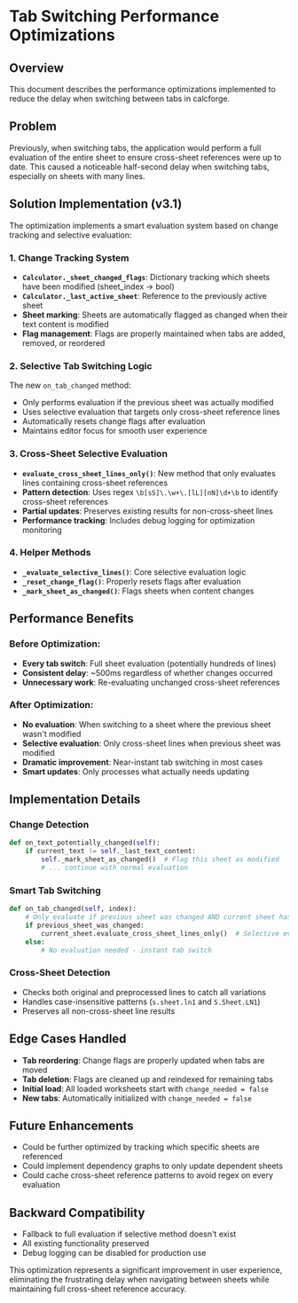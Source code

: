 # Tab Switching Performance Optimizations

## Overview
This document describes the performance optimizations implemented to reduce the delay when switching between tabs in calcforge.

## Problem
Previously, when switching tabs, the application would perform a full evaluation of the entire sheet to ensure cross-sheet references were up to date. This caused a noticeable half-second delay when switching tabs, especially on sheets with many lines.

## Solution Implementation (v3.1)

The optimization implements a smart evaluation system based on change tracking and selective evaluation:

### 1. Change Tracking System
- **`Calculator._sheet_changed_flags`**: Dictionary tracking which sheets have been modified (sheet_index -> bool)
- **`Calculator._last_active_sheet`**: Reference to the previously active sheet
- **Sheet marking**: Sheets are automatically flagged as changed when their text content is modified
- **Flag management**: Flags are properly maintained when tabs are added, removed, or reordered

### 2. Selective Tab Switching Logic
The new `on_tab_changed` method:
- Only performs evaluation if the previous sheet was actually modified
- Uses selective evaluation that targets only cross-sheet reference lines
- Automatically resets change flags after evaluation
- Maintains editor focus for smooth user experience

### 3. Cross-Sheet Selective Evaluation
- **`evaluate_cross_sheet_lines_only()`**: New method that only evaluates lines containing cross-sheet references
- **Pattern detection**: Uses regex `\b[sS]\.\w+\.[lL][nN]\d+\b` to identify cross-sheet references
- **Partial updates**: Preserves existing results for non-cross-sheet lines
- **Performance tracking**: Includes debug logging for optimization monitoring

### 4. Helper Methods
- **`_evaluate_selective_lines()`**: Core selective evaluation logic
- **`_reset_change_flag()`**: Properly resets flags after evaluation
- **`_mark_sheet_as_changed()`**: Flags sheets when content changes

## Performance Benefits

### Before Optimization:
- **Every tab switch**: Full sheet evaluation (potentially hundreds of lines)
- **Consistent delay**: ~500ms regardless of whether changes occurred
- **Unnecessary work**: Re-evaluating unchanged cross-sheet references

### After Optimization:
- **No evaluation**: When switching to a sheet where the previous sheet wasn't modified
- **Selective evaluation**: Only cross-sheet lines when previous sheet was modified  
- **Dramatic improvement**: Near-instant tab switching in most cases
- **Smart updates**: Only processes what actually needs updating

## Implementation Details

### Change Detection
```python
def on_text_potentially_changed(self):
    if current_text != self._last_text_content:
        self._mark_sheet_as_changed()  # Flag this sheet as modified
        # ... continue with normal evaluation
```

### Smart Tab Switching
```python
def on_tab_changed(self, index):
    # Only evaluate if previous sheet was changed AND current sheet has cross-sheet refs
    if previous_sheet_was_changed:
        current_sheet.evaluate_cross_sheet_lines_only()  # Selective evaluation
    else:
        # No evaluation needed - instant tab switch
```

### Cross-Sheet Detection
- Checks both original and preprocessed lines to catch all variations
- Handles case-insensitive patterns (`s.sheet.ln1` and `S.Sheet.LN1`)
- Preserves all non-cross-sheet line results

## Edge Cases Handled
- **Tab reordering**: Change flags are properly updated when tabs are moved
- **Tab deletion**: Flags are cleaned up and reindexed for remaining tabs
- **Initial load**: All loaded worksheets start with `change_needed = false`
- **New tabs**: Automatically initialized with `change_needed = false`

## Future Enhancements
- Could be further optimized by tracking which specific sheets are referenced
- Could implement dependency graphs to only update dependent sheets
- Could cache cross-sheet reference patterns to avoid regex on every evaluation

## Backward Compatibility
- Fallback to full evaluation if selective method doesn't exist
- All existing functionality preserved
- Debug logging can be disabled for production use

This optimization represents a significant improvement in user experience, eliminating the frustrating delay when navigating between sheets while maintaining full cross-sheet reference accuracy. 